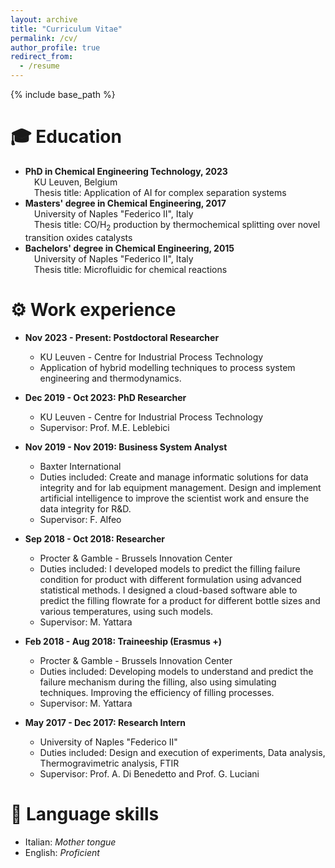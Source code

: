 ```yaml
---
layout: archive
title: "Curriculum Vitae"
permalink: /cv/
author_profile: true
redirect_from:
  - /resume
---
```


{% include base_path %}

🎓 Education
======
* **PhD in Chemical Engineering Technology, 2023**<br>
&ensp;&ensp;KU Leuven, Belgium<br>
&ensp;&ensp;Thesis title: Application of AI for complex separation systems
* **Masters' degree in Chemical Engineering, 2017**<br>
&ensp;&ensp;University of Naples "Federico II", Italy<br>
&ensp;&ensp;Thesis title: CO/H<sub>2</sub> production by thermochemical splitting over novel transition oxides catalysts
* **Bachelors' degree in Chemical Engineering, 2015**<br>
&ensp;&ensp;University of Naples "Federico II", Italy<br>
&ensp;&ensp;Thesis title: Microfluidic for chemical reactions


⚙️ Work experience
======
* **Nov 2023 - Present: Postdoctoral Researcher**
  * KU Leuven -  Centre for Industrial Process Technology
  * Application of hybrid modelling techniques to process system engineering and thermodynamics.

* **Dec 2019 - Oct 2023: PhD Researcher**
  * KU Leuven -  Centre for Industrial Process Technology
  * Supervisor: Prof. M.E. Leblebici

* **Nov 2019 - Nov 2019: Business System Analyst**
  * Baxter International
  * Duties included: Create and manage informatic solutions for data integrity and for lab equipment management. Design and implement artificial intelligence to improve the scientist work and ensure the data integrity for R&D.
  * Supervisor: F. Alfeo

* **Sep 2018 - Oct 2018: Researcher**
  * Procter & Gamble - Brussels Innovation Center
  * Duties included:  I developed models to predict the filling failure condition for product with different formulation using advanced statistical methods. I designed a cloud-based software able to predict the filling flowrate for a product for different bottle sizes and various temperatures, using such models.
  * Supervisor: M. Yattara

* **Feb 2018 - Aug 2018: Traineeship (Erasmus +)**
  * Procter & Gamble - Brussels Innovation Center
  * Duties included: Developing models to understand and predict the failure mechanism during the filling, also using simulating techniques. Improving the efficiency of filling processes.
  * Supervisor: M. Yattara

* **May 2017 - Dec 2017: Research Intern**
  * University of Naples "Federico II"
  * Duties included: Design and execution of experiments, Data analysis, Thermogravimetric analysis, FTIR
  * Supervisor: Prof. A. Di Benedetto and Prof. G. Luciani

💬 Language skills
======
* Italian: <i>Mother tongue</i>
* English: <i>Proficient</i>

<!-- Publications
======
  <ul>{% for post in site.publications %}
    {% include archive-single-cv-publications.html %}
  {% endfor %}</ul> -->

<!-- Skills
======
* Skill 1
* Skill 2
  * Sub-skill 2.1
  * Sub-skill 2.2
  * Sub-skill 2.3
* Skill 3
   -->
<!-- Talks
======
  <ul>{% for post in site.talks %}
    {% include archive-single-talk-cv.html %}
  {% endfor %}</ul> -->
  
<!-- Teaching
======
  <ul>{% for post in site.teaching %}
    {% include archive-single-cv-teaching.html %}
  {% endfor %}</ul> -->
  
<!-- Service and leadership
======
* Currently signed in to 43 different slack teams -->
